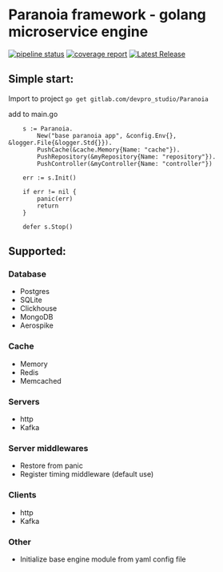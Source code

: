 # Paranoia framework - golang microservice engine

[![pipeline status](https://gitlab.com/devpro_studio/Paranoia/badges/master/pipeline.svg)](https://gitlab.com/devpro_studio/Paranoia/-/commits/master) 
[![coverage report](https://gitlab.com/devpro_studio/Paranoia/badges/master/coverage.svg)](https://gitlab.com/devpro_studio/Paranoia/-/commits/master) 
[![Latest Release](https://gitlab.com/devpro_studio/Paranoia/-/badges/release.svg)](https://gitlab.com/devpro_studio/Paranoia/-/releases)


## Simple start:
Import to project `go get gitlab.com/devpro_studio/Paranoia`

add to main.go

```
	s := Paranoia.
		New("base paranoia app", &config.Env{}, &logger.File{&logger.Std{}}).
		PushCache(&cache.Memory{Name: "cache"}).
		PushRepository(&myRepository{Name: "repository"}).
		PushController(&myController{Name: "controller"})
	
	err := s.Init()

	if err != nil {
		panic(err)
		return
	}
	
	defer s.Stop()
```

## Supported:

### Database

- Postgres
- SQLite
- Clickhouse
- MongoDB
- Aerospike

### Cache

- Memory
- Redis
- Memcached

### Servers

- http
- Kafka

### Server middlewares

- Restore from panic
- Register timing middleware (default use)

### Clients

- http
- Kafka

### Other

- Initialize base engine module from yaml config file